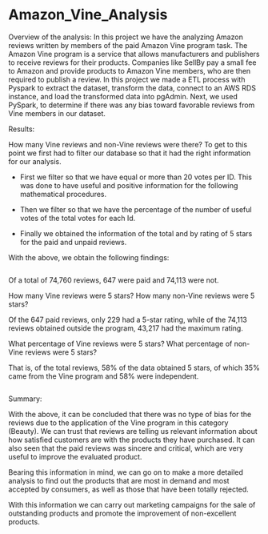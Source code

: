 # Amazon_Vine_Analysis

Overview of the analysis:
In this project we have the analyzing Amazon reviews written by members of the paid Amazon Vine program task. The Amazon Vine program is a service that allows manufacturers and publishers to receive reviews for their products. Companies like SellBy pay a small fee to Amazon and provide products to Amazon Vine members, who are then required to publish a review.
In this project we made a ETL process with Pyspark to extract the dataset, transform the data, connect to an AWS RDS instance, and load the transformed data into pgAdmin. Next, we used PySpark,  to determine if there was any bias toward favorable reviews from Vine members in our dataset.

Results: 

How many Vine reviews and non-Vine reviews were there?
To get to this point we first had to filter our database so that it had the right information for our analysis.

- First we filter so that we have equal or more than 20 votes per ID. This was done to have useful and positive information for the following mathematical procedures.

- Then we filter so that we have the percentage of the number of useful votes of the total votes for each Id.

- Finally we obtained the information of the total and by rating of 5 stars for the paid and unpaid reviews.


With the above, we obtain the following findings:

![]()

Of a total of 74,760 reviews, 647 were paid and 74,113 were not.

How many Vine reviews were 5 stars? How many non-Vine reviews were 5 stars?

Of the 647 paid reviews, only 229 had a 5-star rating, while of the 74,113 reviews obtained outside the program, 43,217 had the maximum rating.

What percentage of Vine reviews were 5 stars? What percentage of non-Vine reviews were 5 stars?

That is, of the total reviews, 58% of the data obtained 5 stars, of which 35% came from the Vine program and 58% were independent.

![]()


Summary:

With the above, it can be concluded that there was no type of bias for the reviews due to the application of the Vine program in this category (Beauty).
We can trust that reviews are telling us relevant information about how satisfied customers are with the products they have purchased.
It can also seen that the paid reviews was sincere and critical, which are very useful to improve the evaluated product.

Bearing this information in mind, we can go on to make a more detailed analysis to find out the products that are most in demand and most accepted by consumers, as well as those that have been totally rejected.

With this information we can carry out marketing campaigns for the sale of outstanding products and promote the improvement of non-excellent products.